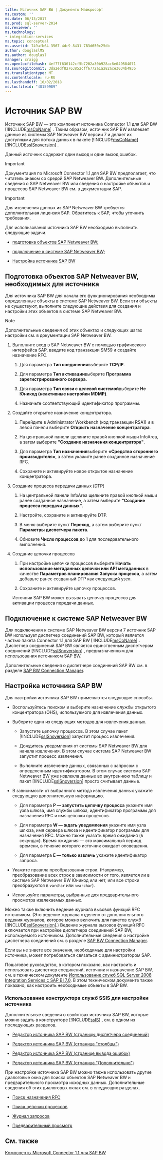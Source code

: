 ```yaml
---
title: Источник SAP BW | Документы Майкрософт
ms.custom: ''
ms.date: 06/13/2017
ms.prod: sql-server-2014
ms.reviewer: ''
ms.technology:
- integration-services
ms.topic: conceptual
ms.assetid: 749afb64-3567-4dc9-8431-783d650c25db
author: douglaslMS
ms.author: douglasl
manager: craigg
ms.openlocfilehash: 4ef77f630142cf5b7202a30b928ac6e049584071
ms.sourcegitcommit: 3da2edf82763852cff6772a1a282ace3034b4936
ms.translationtype: MT
ms.contentlocale: ru-RU
ms.lasthandoff: 10/02/2018
ms.locfileid: "48159989"
---
```

# <a name="sap-bw-source"></a>Источник SAP BW
  Источник SAP BW — это компонент источника Connector 1.1 для SAP BW [!INCLUDE[msCoName](../../includes/msconame-md.md)] . Таким образом, источник SAP BW извлекает данные из системы SAP Netweaver BW версии 7 и делает их доступными для потока данных в пакете [!INCLUDE[msCoName](../../includes/msconame-md.md)] [!INCLUDE[ssISnoversion](../../includes/ssisnoversion-md.md)] .  
  
 Данный источник содержит один выход и один выход ошибок.  
  
> [!IMPORTANT]  
>  Документация по Microsoft Connector 1.1 для SAP BW предполагает, что читатель знаком со средой SAP Netweaver BW. Дополнительные сведения о SAP Netweaver BW или сведения о настройке объектов и процессов SAP Netweaver BW см. в документации SAP.  
  
> [!IMPORTANT]  
>  Для извлечения данных из SAP Netweaver BW требуется дополнительная лицензия SAP. Обратитесь к SAP, чтобы уточнить требования.  
  
 Для использования источника SAP BW необходимо выполнить следующие задачи.  
  
-   [подготовка объектов SAP Netweaver BW;](#bkmk_Prepare_Objects)  
  
-   [подключение к системе SAP Netweaver BW;](#bkmk_Connect_Database)  
  
-   [Настройка источника SAP BW](#bkmk_Configure_Source)  
  
##  <a name="bkmk_Prepare_Objects"></a> Подготовка объектов SAP Netweaver BW, необходимых для источника  
 Для источника SAP BW для начала его функционирования необходимы определенные объекты в системе SAP Netweaver BW. Если эти объекты не существуют, выполните следующие действия для создания и настройки этих объектов в системе SAP Netweaver BW.  
  
> [!NOTE]  
>  Дополнительные сведения об этих объектах и следующих шагах настройки см. в документации SAP Netweaver BW.  
  
1.  Выполните вход в SAP Netweaver BW с помощью графического интерфейса SAP, введите код транзакции SM59 и создайте назначение RFC.  
  
    1.  Для параметра **Тип соединения**выберите **TCP/IP**.  
  
    2.  Для параметра **Тип активации**выберите **Программа зарегистрированного сервера**.  
  
    3.  Для параметра **Тип связи с целевой системой**выберите **Не Юникод (неактивные настройки MDMP)**.  
  
    4.  Назначьте соответствующий идентификатор программы.  
  
2.  Создайте открытое назначение концентратора.  
  
    1.  Перейдите в Administrator Workbench (код транзакции RSA1) и в левой панели выберите **Открыть назначение концентратора**.  
  
    2.  На центральной панели щелкните правой кнопкой мыши InfoArea, а затем выберите **"Создание назначения концентратора"**.  
  
    3.  Для параметра **Тип назначения**выберите **«Средство стороннего производителя»**, а затем укажите ранее созданное назначение RFC.  
  
    4.  Сохраните и активируйте новое открытое назначение концентратора.  
  
3.  Создание процесса передачи данных (DTP)  
  
    1.  На центральной панели InfoArea щелкните правой кнопкой мыши ранее созданное назначение, а затем выберите **"Создание процесса передачи данных"**.  
  
    2.  Настройте, сохраните и активируйте DTP.  
  
    3.  В меню выберите пункт **Переход**, а затем выберите пункт **Параметры диспетчера пакета**.  
  
    4.  Обновите **Число процессов** до 1 для последовательного выполнения.  
  
4.  Создание цепочки процессов  
  
    1.  При настройке цепочки процессов выберите **Начать использование метаданных цепочки или API метаданных** в качестве **Параметров планирования** **Запуска процесса**, а затем добавьте ранее созданный DTP как следующий узел.  
  
    2.  Сохраните и активируйте цепочку процессов.  
  
     Источник SAP BW может вызывать цепочку процессов для активации процесса передачи данных.  
  
##  <a name="bkmk_Connect_Database"></a> Подключение к системе SAP Netweaver BW  
 Для подключения к системе SAP Netweaver BW версии 7 источник SAP BW использует диспетчер соединений SAP BW, который является частью пакета Connector 1.1 для SAP BW [!INCLUDE[msCoName](../../includes/msconame-md.md)] . Диспетчер соединений SAP BW является единственным диспетчером соединений [!INCLUDE[ssISnoversion](../../includes/ssisnoversion-md.md)] , предназначенным для использования источником SAP BW.  
  
 Дополнительные сведения о диспетчере соединений SAP BW см. в разделе [SAP BW Connection Manager](../connection-manager/sap-bw-connection-manager.md).  
  
##  <a name="bkmk_Configure_Source"></a> Настройка источника SAP BW  
 Для настройки источника SAP BW применяются следующие способы.  
  
-   Воспользуйтесь поиском и выберите назначение службы открытого концентратора (OHS), используемого для извлечения данных.  
  
-   Выберите один из следующих методов для извлечения данных.  
  
    -   Запустите цепочку процессов. В этом случае пакет [!INCLUDE[ssISnoversion](../../includes/ssisnoversion-md.md)] запустит процесс извлечения.  
  
    -   Дождитесь уведомления от системы SAP Netweaver BW для начала извлечения. В этом случае система SAP Netweaver BW запустит процесс извлечения.  
  
    -   Выполните извлечение данных, связанных с запросом с определенным идентификатором. В этом случае система SAP Netweaver BW уже извлекла данные во внутреннюю таблицу и пакет [!INCLUDE[ssISnoversion](../../includes/ssisnoversion-md.md)] просто считывает данные.  
  
-   В зависимости от выбранного метода извлечения данных укажите следующую дополнительную информацию.  
  
    -   Для параметра **P — запустить цепочку процесса** укажите имя узла шлюза, имя службы шлюза, идентификатор программы для назначения RFC и имя цепочки процессов.  
  
    -   Для параметра **W — ждать уведомления** укажите имя узла шлюза, имя сервера шлюза и идентификатор программы для назначения RFC. Можно также указать время ожидания (в секундах). Время ожидания — это максимальный период времени, в течение которого источник ожидает оповещения.  
  
    -   Для параметра **E — только извлечь** укажите идентификатор запроса.  
  
-   Укажите правила преобразования строк. (Например, преобразование всех строк в зависимости от того, является ли в системе SAP Netweaver BW Юникод или нет, или все строки преобразуются в `varchar` или `nvarchar`).  
  
-   Используйте параметры, выбранные для предварительного просмотра извлекаемых данных.  
  
 Можно также включить ведение журнала вызовов функций RFC источником. (Это ведение журнала отделено от дополнительного ведения журналов, которое можно включить для пакетов служб [!INCLUDE[ssISnoversion](../../includes/ssisnoversion-md.md)].) Ведение журнала вызовов функций RFC включается при настройке диспетчера соединений SAP BW, используемого источником. Дополнительные сведения о настройке диспетчера соединений см. в разделе [SAP BW Connection Manager](../connection-manager/sap-bw-connection-manager.md).  
  
 Если вы не знаете все значения, необходимые для настройки источника, может потребоваться связаться с администратором SAP.  
  
 Пошаговое руководство, в котором показано, как настроить и использовать диспетчер соединений, источник и назначение SAP BW, см. в техническом документе [Использование служб SQL Server 2008 Integration Services с SAP BI 7.0](http://go.microsoft.com/fwlink/?LinkID=137090). В этом техническом документе также показано, как настроить необходимые объекты в SAP BW.  
  
### <a name="using-the-ssis-designer-to-configure-the-source"></a>Использование конструктора служб SSIS для настройки источника  
 Дополнительные сведения о свойствах источника SAP BW, которые можно задать в конструкторе [!INCLUDE[ssIS](../../includes/ssis-md.md)] , см. в одном из последующих разделов.  
  
-   [Редактор источника SAP BW &#40;страницы диспетчера соединений&#41;](sap-bw-source-editor-connection-manager-page.md)  
  
-   [Редактор источника SAP BW &#40;страница "столбцы"&#41;](sap-bw-source-editor-columns-page.md)  
  
-   [Редактор источника SAP BW &#40;странице вывода ошибок&#41;](sap-bw-source-editor-error-output-page.md)  
  
-   [Редактор источника SAP BW &#40;страница "Дополнительно"&#41;](sap-bw-source-editor-advanced-page.md)  
  
 При настройке источника SAP BW можно также использовать другие диалоговые окна для поиска объектов SAP Netweaver BW и предварительного просмотра исходных данных. Дополнительные сведения об этих диалоговых окнах см. в следующих разделах.  
  
-   [Поиск назначения RFC](look-up-rfc-destination.md)  
  
-   [Поиск цепочки процессов](look-up-process-chain.md)  
  
-   [Журнал запросов](request-log.md)  
  
-   [Предварительный просмотр](preview.md)  
  
## <a name="see-also"></a>См. также  
 [Компоненты Microsoft Connector 1.1 для SAP BW](../microsoft-connector-for-sap-bw-components.md)  
  
  
